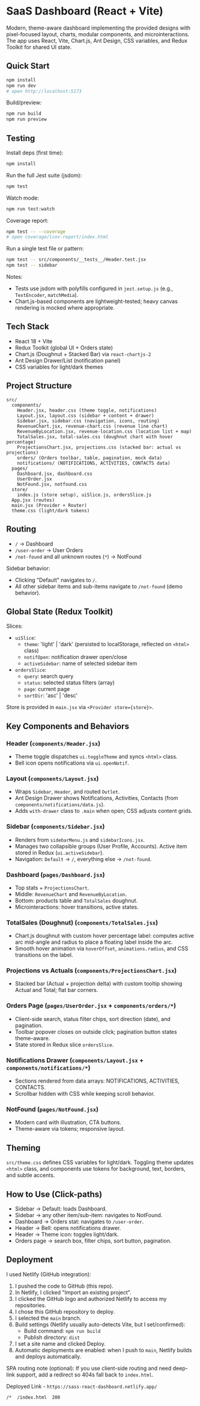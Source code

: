 # SaaS Dashboard (React + Vite)

Modern, theme-aware dashboard implementing the provided designs with pixel-focused layout, charts, modular components, and microinteractions. The app uses React, Vite, Chart.js, Ant Design, CSS variables, and Redux Toolkit for shared UI state.

## Quick Start

```bash
npm install
npm run dev
# open http://localhost:5173
```

Build/preview:

```bash
npm run build
npm run preview
```

## Testing

Install deps (first time):

```bash
npm install
```

Run the full Jest suite (jsdom):

```bash
npm test
```

Watch mode:

```bash
npm run test:watch
```

Coverage report:

```bash
npm test -- --coverage
# open coverage/lcov-report/index.html
```

Run a single test file or pattern:

```bash
npm test -- src/components/__tests__/Header.test.jsx
npm test -- sidebar
```

Notes:

- Tests use jsdom with polyfills configured in `jest.setup.js` (e.g., `TextEncoder`, `matchMedia`).
- Chart.js-based components are lightweight-tested; heavy canvas rendering is mocked where appropriate.

## Tech Stack

- React 18 + Vite
- Redux Toolkit (global UI + Orders state)
- Chart.js (Doughnut + Stacked Bar) via `react-chartjs-2`
- Ant Design Drawer/List (notification panel)
- CSS variables for light/dark themes

## Project Structure

```
src/
  components/
    Header.jsx, header.css (theme toggle, notifications)
    Layout.jsx, layout.css (sidebar + content + drawer)
    Sidebar.jsx, sidebar.css (navigation, icons, routing)
    RevenueChart.jsx, revenue-chart.css (revenue line chart)
    RevenueByLocation.jsx, revenue-location.css (location list + map)
    TotalSales.jsx, total-sales.css (doughnut chart with hover percentage)
    ProjectionsChart.jsx, projections.css (stacked bar: actual vs projections)
    orders/ (Orders toolbar, table, pagination, mock data)
    notifications/ (NOTIFICATIONS, ACTIVITIES, CONTACTS data)
  pages/
    Dashboard.jsx, dashboard.css
    UserOrder.jsx
    NotFound.jsx, notfound.css
  store/
    index.js (store setup), uiSlice.js, ordersSlice.js
  App.jsx (routes)
  main.jsx (Provider + Router)
  theme.css (light/dark tokens)
```

## Routing

- `/` → Dashboard
- `/user-order` → User Orders
- `/not-found` and all unknown routes (`*`) → NotFound

Sidebar behavior:

- Clicking "Default" navigates to `/`.
- All other sidebar items and sub-items navigate to `/not-found` (demo behavior).

## Global State (Redux Toolkit)

Slices:

- `uiSlice`:
  - `theme`: 'light' | 'dark' (persisted to localStorage, reflected on `<html>` class)
  - `notifOpen`: notification drawer open/close
  - `activeSidebar`: name of selected sidebar item
- `ordersSlice`:
  - `query`: search query
  - `status`: selected status filters (array)
  - `page`: current page
  - `sortDir`: 'asc' | 'desc'

Store is provided in `main.jsx` via `<Provider store={store}>`.

## Key Components and Behaviors

### Header (`components/Header.jsx`)

- Theme toggle dispatches `ui.toggleTheme` and syncs `<html>` class.
- Bell icon opens notifications via `ui.openNotif`.

### Layout (`components/Layout.jsx`)

- Wraps `Sidebar`, `Header`, and routed `Outlet`.
- Ant Design Drawer shows Notifications, Activities, Contacts (from `components/notifications/data.js`).
- Adds `with-drawer` class to `.main` when open; CSS adjusts content grids.

### Sidebar (`components/Sidebar.jsx`)

- Renders from `sidebarMenu.js` and `sidebarIcons.jsx`.
- Manages two collapsible groups (User Profile, Accounts). Active item stored in Redux (`ui.activeSidebar`).
- Navigation: `Default` → `/`, everything else → `/not-found`.

### Dashboard (`pages/Dashboard.jsx`)

- Top stats + `ProjectionsChart`.
- Middle: `RevenueChart` and `RevenueByLocation`.
- Bottom: products table and `TotalSales` doughnut.
- Microinteractions: hover transitions, active states.

### TotalSales (Doughnut) (`components/TotalSales.jsx`)

- Chart.js doughnut with custom hover percentage label: computes active arc mid-angle and radius to place a floating label inside the arc.
- Smooth hover animation via `hoverOffset`, `animations.radius`, and CSS transitions on the label.

### Projections vs Actuals (`components/ProjectionsChart.jsx`)

- Stacked bar (Actual + projection delta) with custom tooltip showing Actual and Total; flat bar corners.

### Orders Page (`pages/UserOrder.jsx` + `components/orders/*`)

- Client-side search, status filter chips, sort direction (date), and pagination.
- Toolbar popover closes on outside click; pagination button states theme-aware.
- State stored in Redux slice `ordersSlice`.

### Notifications Drawer (`components/Layout.jsx` + `components/notifications/*`)

- Sections rendered from data arrays: NOTIFICATIONS, ACTIVITIES, CONTACTS.
- Scrollbar hidden with CSS while keeping scroll behavior.

### NotFound (`pages/NotFound.jsx`)

- Modern card with illustration, CTA buttons.
- Theme-aware via tokens; responsive layout.

## Theming

`src/theme.css` defines CSS variables for light/dark. Toggling theme updates `<html>` class, and components use tokens for background, text, borders, and subtle accents.

## How to Use (Click-paths)

- Sidebar → Default: loads Dashboard.
- Sidebar → any other item/sub-item: navigates to NotFound.
- Dashboard → Orders stat: navigates to `/user-order`.
- Header → Bell: opens notifications drawer.
- Header → Theme icon: toggles light/dark.
- Orders page → search box, filter chips, sort button, pagination.

## Deployment

I used Netlify (GitHub integration):

1. I pushed the code to GitHub (this repo).
2. In Netlify, I clicked "Import an existing project".
3. I clicked the GitHub logo and authorized Netlify to access my repositories.
4. I chose this GitHub repository to deploy.
5. I selected the `main` branch.
6. Build settings (Netlify usually auto-detects Vite, but I set/confirmed):
   - Build command: `npm run build`
   - Publish directory: `dist`
7. I set a site name and clicked Deploy.
8. Automatic deployments are enabled: when I push to `main`, Netlify builds and deploys automatically.

SPA routing note (optional): If you use client-side routing and need deep-link support, add a redirect so 404s fall back to `index.html`.

Deployed Link - `https://sass-react-dashboard.netlify.app/`

```txt
/*  /index.html  200
```
